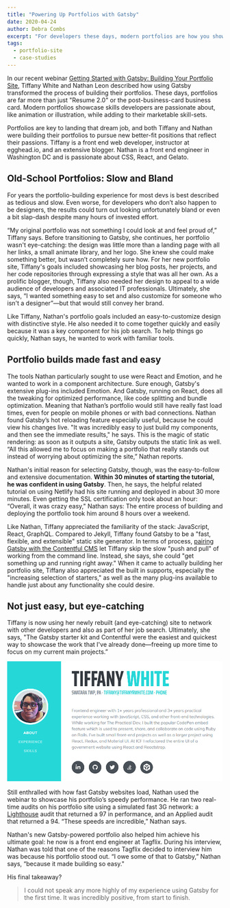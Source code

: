 ```yaml
---
title: "Powering Up Portfolios with Gatsby"
date: 2020-04-24
author: Debra Combs
excerpt: "For developers these days, modern portfolios are how you showcase your marketable skills plus show off passion projects. Two devs who recently used Gatsby to power up their portfolios while job hunting share their stories."
tags:
  - portfolio-site
  - case-studies
---
```


In our recent webinar [Getting Started with Gatsby: Building Your Portfolio Site](https://www.gatsbyjs.com/build-portfolio-site-webinar-video/), Tiffany White and Nathan Leon described how using Gatsby transformed the process of building their portfolios. These days, portfolios are far more than just "Resume 2.0" or the post-business-card business card. Modern portfolios showcase skills developers are passionate about, like animation or illustration, while adding to their marketable skill-sets.

Portfolios are key to landing that dream job, and both Tiffany and Nathan were building their portfolios to pursue new better-fit positions that reflect their passions. Tiffany is a front end web developer, instructor at egghead.io, and an extensive blogger. Nathan is a front end engineer in Washington DC and is passionate about CSS, React, and Gelato.

## Old-School Portfolios: Slow and Bland

For years the portfolio-building experience for most devs is best described as tedious and slow. Even worse, for developers who don’t also happen to be designers, the results could turn out looking unfortunately bland or even a bit slap-dash despite many hours of invested effort.

“My original portfolio was not something I could look at and feel proud of,” Tiffany says. Before transitioning to Gatsby, she continues, her portfolio wasn't eye-catching: the design was little more than a landing page with all her links, a small animate library, and her logo. She knew she could make something better, but wasn’t completely sure how. For her new portfolio site, Tiffany's goals included showcasing her blog posts, her projects, and her code repositories through expressing a style that was all her own. As a prolific blogger, though, Tiffany also needed her design to appeal to a wide audience of developers and associated IT professionals. Ultimately, she says, “I wanted something easy to set and also customize for someone who isn't a designer”—but that would still convey her brand.

Like Tiffany, Nathan's portfolio goals included an easy-to-customize design with distinctive style. He also needed it to come together quickly and easily because it was a key component for his job search. To help things go quickly, Nathan says, he wanted to work with familiar tools.

## Portfolio builds made fast and easy

The tools Nathan particularly sought to use were React and Emotion, and he wanted to work in a component architecture. Sure enough, Gatsby's extensive plug-ins included Emotion. And Gatsby, running on React, does all the tweaking for optimized performance, like code splitting and bundle optimization. Meaning that Nathan’s portfolio would still have really fast load times, even for people on mobile phones or with bad connections. Nathan found Gatsby’s hot reloading feature especially useful, because he could view his changes live. "It was incredibly easy to just build my components, and then see the immediate results," he says. This is the magic of static rendering: as soon as it outputs a site, Gatsby outputs the static link as well. “All this allowed me to focus on making a portfolio that really stands out instead of worrying about optimizing the site,” Nathan reports.

Nathan's initial reason for selecting Gatsby, though, was the easy-to-follow and extensive documentation. **Within 30 minutes of starting the tutorial, he was confident in using Gatsby**. Then, he says, the helpful related tutorial on using Netlify had his site running and deployed in about 30 more minutes. Even getting the SSL certification only took about an hour: “Overall, it was crazy easy," Nathan says: The entire process of building and deploying the portfolio took him around 8 hours over a weekend.

Like Nathan, Tiffany appreciated the familiarity of the stack: JavaScript, React, GraphQL. Compared to Jekyll, Tiffany found Gatsby to be a "fast, flexible, and extensible" static site generator. In terms of process, [pairing Gatsby with the Contentful CMS](https://www.gatsbyjs.com/guides/contentful/) let Tiffany skip the slow "push and pull" of working from the command line. Instead, she says, she could "get something up and running right away." When it came to actually building her portfolio site, Tiffany also appreciated the built in supports, especially the "increasing selection of starters," as well as the many plug-ins available to handle just about any functionality she could desire.

## Not just easy, but eye-catching

Tiffany is now using her newly rebuilt (and eye-catching) site to network with other developers and also as part of her job search. Ultimately, she says, "The Gatsby starter kit and Contentful were the easiest and quickest way to showcase the work that I've already done—freeing up more time to focus on my current main projects.”

![Tiffany White developer portfolio landing page](./Portfolio_site_Tiffany_White.png)

Still enthralled with how fast Gatsby websites load, Nathan used the webinar to showcase his portfolio’s speedy performance. He ran two real-time audits on his portfolio site using a simulated fast 3G network: a [Lighthouse](https://developers.google.com/web/tools/lighthouse) audit that returned a 97 in performance, and an Applied audit that returned a 94. “These speeds are incredible,” Nathan says.

Nathan's new Gatsby-powered portfolio also helped him achieve his ultimate goal: he now is a front end engineer at Tagflix. During his interview, Nathan was told that one of the reasons Tagflix decided to interview him was because his portfolio stood out. “I owe some of that to Gatsby,” Nathan says, “because it made building so easy."

His final takeaway?

> I could not speak any more highly of my experience using Gatsby for the first time. It was incredibly positive, from start to finish.
